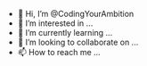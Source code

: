 - 👋 Hi, I’m @CodingYourAmbition
- 👀 I’m interested in ...
- 🌱 I’m currently learning ...
- 💞️ I’m looking to collaborate on ...
- 📫 How to reach me ...

<!---
CodingYourAmbition/CodingYourAmbition is a ✨ special ✨ repository because its `README.md` (this file) appears on your GitHub profile.
You can click the Preview link to take a look at your changes.
--->
